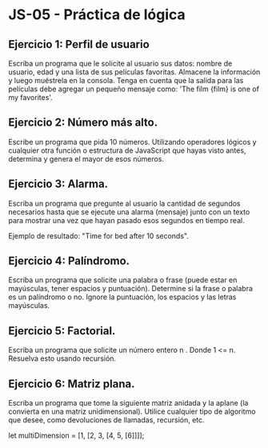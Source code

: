 # JS-05 - Práctica de lógica

## Ejercicio 1: Perfil de usuario

Escriba un programa que le solicite al usuario sus datos: nombre de usuario, edad y una lista de sus películas favoritas. Almacene la información y luego muéstrela en la consola. Tenga en cuenta que la salida para las películas debe agregar un pequeño mensaje como: 'The film {film} is one of my favorites'.

## Ejercicio 2: Número más alto.

Escribe un programa que pida 10 números. Utilizando operadores lógicos y cualquier otra función o estructura de JavaScript que hayas visto antes, determina y genera el mayor de esos números.

## Ejercicio 3: Alarma.

Escriba un programa que pregunte al usuario la cantidad de segundos necesarios hasta que se ejecute una alarma (mensaje) junto con un texto para mostrar una vez que hayan pasado esos segundos en tiempo real.

Ejemplo de resultado: "Time for bed after 10 seconds".

## Ejercicio 4: Palíndromo.

Escriba un programa que solicite una palabra o frase (puede estar en mayúsculas, tener espacios y puntuación). Determine si la frase o palabra es un palíndromo o no. Ignore la puntuación, los espacios y las letras mayúsculas.

## Ejercicio 5: Factorial.

Escriba un programa que solicite un número entero n . Donde  1 <= n. Resuelva esto usando recursión.

## Ejercicio 6: Matriz plana.

Escriba un programa que tome la siguiente matriz anidada y la aplane (la convierta en una matriz unidimensional). Utilice cualquier tipo de algoritmo que desee, como devoluciones de llamadas, recursión, etc.

let multiDimension = [1, [2, 3, [4, 5, [6]]]];